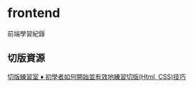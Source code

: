 # frontend
前端學習紀錄

## 切版資源
[切版練習室 ♦ 初學者如何開始並有效地練習切版(Html, CSS)技巧](https://htmlcssroom.medium.com/%E5%88%87%E7%89%88%E7%B7%B4%E7%BF%92%E5%AE%A4-%E5%88%9D%E5%AD%B8%E8%80%85%E5%A6%82%E4%BD%95%E9%96%8B%E5%A7%8B%E4%B8%A6%E6%9C%89%E6%95%88%E5%9C%B0%E7%B7%B4%E7%BF%92%E5%88%87%E7%89%88-html-css-%E6%8A%80%E5%B7%A7-74cb322910f5)